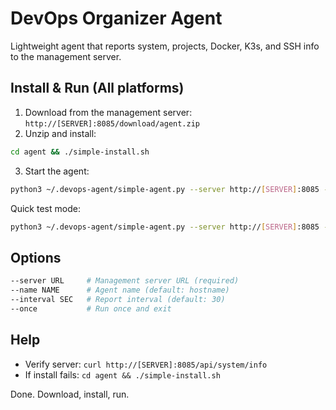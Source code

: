 # DevOps Organizer Agent

Lightweight agent that reports system, projects, Docker, K3s, and SSH info to the management server.

## Install & Run (All platforms)
1) Download from the management server: `http://[SERVER]:8085/download/agent.zip`
2) Unzip and install:
```bash
cd agent && ./simple-install.sh
```
3) Start the agent:
```bash
python3 ~/.devops-agent/simple-agent.py --server http://[SERVER]:8085 --name "my-machine"
```

Quick test mode:
```bash
python3 ~/.devops-agent/simple-agent.py --server http://[SERVER]:8085 --once
```

## Options
```bash
--server URL     # Management server URL (required)
--name NAME      # Agent name (default: hostname)
--interval SEC   # Report interval (default: 30)
--once           # Run once and exit
```

## Help
- Verify server: `curl http://[SERVER]:8085/api/system/info`
- If install fails: `cd agent && ./simple-install.sh`

Done. Download, install, run.